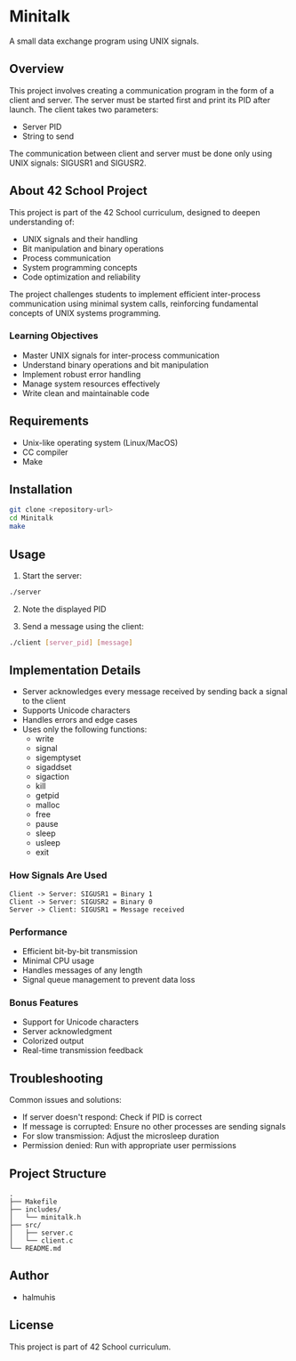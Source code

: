 # Minitalk

A small data exchange program using UNIX signals.

## Overview

This project involves creating a communication program in the form of a client and server. The server must be started first and print its PID after launch. The client takes two parameters:
- Server PID
- String to send

The communication between client and server must be done only using UNIX signals: SIGUSR1 and SIGUSR2.

## About 42 School Project

This project is part of the 42 School curriculum, designed to deepen understanding of:
- UNIX signals and their handling
- Bit manipulation and binary operations
- Process communication
- System programming concepts
- Code optimization and reliability

The project challenges students to implement efficient inter-process communication using minimal system calls, reinforcing fundamental concepts of UNIX systems programming.

### Learning Objectives
- Master UNIX signals for inter-process communication
- Understand binary operations and bit manipulation
- Implement robust error handling
- Manage system resources effectively
- Write clean and maintainable code

## Requirements

- Unix-like operating system (Linux/MacOS)
- CC compiler
- Make

## Installation

```bash
git clone <repository-url>
cd Minitalk
make
```

## Usage

1. Start the server:
```bash
./server
```

2. Note the displayed PID

3. Send a message using the client:
```bash
./client [server_pid] [message]
```

## Implementation Details

- Server acknowledges every message received by sending back a signal to the client
- Supports Unicode characters
- Handles errors and edge cases
- Uses only the following functions:
  - write
  - signal
  - sigemptyset
  - sigaddset
  - sigaction
  - kill
  - getpid
  - malloc
  - free
  - pause
  - sleep
  - usleep
  - exit

### How Signals Are Used

```
Client -> Server: SIGUSR1 = Binary 1
Client -> Server: SIGUSR2 = Binary 0
Server -> Client: SIGUSR1 = Message received
```

### Performance

- Efficient bit-by-bit transmission
- Minimal CPU usage
- Handles messages of any length
- Signal queue management to prevent data loss

### Bonus Features

- Support for Unicode characters
- Server acknowledgment
- Colorized output
- Real-time transmission feedback

## Troubleshooting

Common issues and solutions:
- If server doesn't respond: Check if PID is correct
- If message is corrupted: Ensure no other processes are sending signals
- For slow transmission: Adjust the microsleep duration
- Permission denied: Run with appropriate user permissions

## Project Structure

```
.
├── Makefile
├── includes/
│   └── minitalk.h
├── src/
│   ├── server.c
│   └── client.c
└── README.md
```

## Author

- halmuhis

## License

This project is part of 42 School curriculum.

